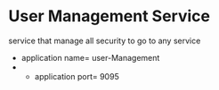 # User Management Service

service that manage all security to go to any service

* application name= user-Management
* * application port= 9095